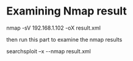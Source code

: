 # Examining Nmap result

nmap -sV 192.168.1.102 -oX result.xml

then run this part to examine the nmap results

searchsploit –x --nmap result.xml